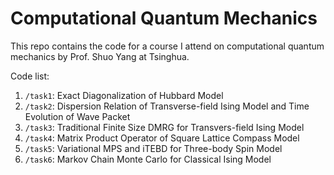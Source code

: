 # Computational Quantum Mechanics

This repo contains the code for a course I attend on computational quantum mechanics by Prof. Shuo Yang at Tsinghua.

Code list:

1. `/task1`: Exact Diagonalization of Hubbard Model
2. `/task2`: Dispersion Relation of Transverse-field Ising Model and Time Evolution of Wave Packet
3. `/task3`: Traditional Finite Size DMRG for Transvers-field Ising Model
4. `/task4`: Matrix Product Operator of Square Lattice Compass Model
5. `/task5`: Variational MPS and iTEBD for Three-body Spin Model
6. `/task6`: Markov Chain Monte Carlo for Classical Ising Model
